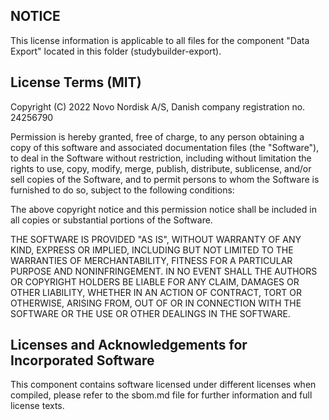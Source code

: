 ## NOTICE

This license information is applicable to all files for the component "Data Export" located in this folder (studybuilder-export).

## License Terms (MIT)

Copyright (C) 2022 Novo Nordisk A/S, Danish company registration no. 24256790

Permission is hereby granted, free of charge, to any person obtaining a copy of this software and associated documentation files (the "Software"), to deal in the Software without restriction, including without limitation the rights to use, copy, modify, merge, publish, distribute, sublicense, and/or sell copies of the Software, and to permit persons to whom the Software is furnished to do so, subject to the following conditions:

The above copyright notice and this permission notice shall be included in all copies or substantial portions of the Software.

THE SOFTWARE IS PROVIDED "AS IS", WITHOUT WARRANTY OF ANY KIND, EXPRESS OR IMPLIED, INCLUDING BUT NOT LIMITED TO THE WARRANTIES OF MERCHANTABILITY, FITNESS FOR A PARTICULAR PURPOSE AND NONINFRINGEMENT. IN NO EVENT SHALL THE AUTHORS OR COPYRIGHT HOLDERS BE LIABLE FOR ANY CLAIM, DAMAGES OR OTHER LIABILITY, WHETHER IN AN ACTION OF CONTRACT, TORT OR OTHERWISE, ARISING FROM, OUT OF OR IN CONNECTION WITH THE SOFTWARE OR THE USE OR OTHER DEALINGS IN THE SOFTWARE.

## Licenses and Acknowledgements for Incorporated Software

This component contains software licensed under different licenses when compiled, please refer to the sbom.md file for further information and full license texts.

